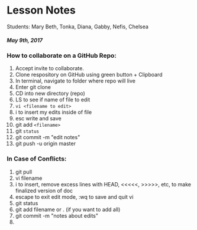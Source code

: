 # Lesson Notes 

Students: Mary Beth, Tonka, Diana, Gabby, Nefis, Chelsea
##### May 9th, 2017

### How to collaborate on a GitHub Repo:
1. Accept invite to collaborate.
1. Clone respository on GitHub using green button + Clipboard
1. In terminal, navigate to folder where repo will live
1. Enter git clone <link from GitHub>
1. CD into new directory (repo)
1. LS to see if name of file to edit
1. `vi <filename to edit>`
1. i to insert my edits inside of file
1. esc write and save
1. git add `<filename>`
1. git `status`
1. git commit -m "edit notes"
1. git push -u origin master


### In Case of Conflicts:
1. git pull
1. vi filename
1. i  to insert, remove excess lines with HEAD, <<<<<, >>>>>, etc, to make finalized version of doc
1. escape to exit edit mode, :wq  to save and quit vi
1. git status
1. git add filename  or  . (if you want to add all)
1. git commit -m "notes about edits"
1. 
